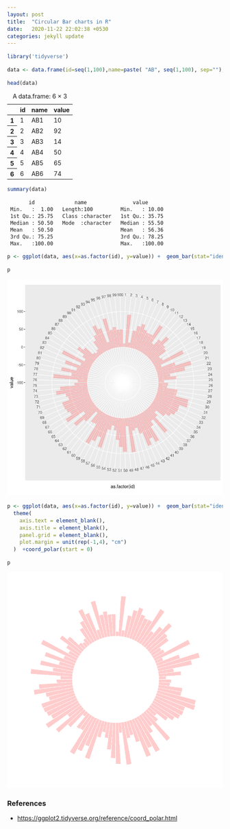 ```yaml
---
layout: post
title:  "Circular Bar charts in R"
date:   2020-11-22 22:02:38 +0530
categories: jekyll update
---
```


```R
library('tidyverse')
```

```R
data <- data.frame(id=seq(1,100),name=paste( "AB", seq(1,100), sep=""),value=sample(seq(10,100), 100, replace=T))
```


```R
head(data)
```


<table>
<caption>A data.frame: 6 × 3</caption>
<thead>
	<tr><th></th><th >id</th><th >name</th><th >value</th></tr>
</thead>
<tbody>
	<tr><th >1</th><td>1</td><td>AB1</td><td>10</td></tr>
	<tr><th >2</th><td>2</td><td>AB2</td><td>92</td></tr>
	<tr><th >3</th><td>3</td><td>AB3</td><td>14</td></tr>
	<tr><th >4</th><td>4</td><td>AB4</td><td>50</td></tr>
	<tr><th >5</th><td>5</td><td>AB5</td><td>65</td></tr>
	<tr><th >6</th><td>6</td><td>AB6</td><td>74</td></tr>
</tbody>
</table>




```R
summary(data)
```


           id             name               value       
     Min.   :  1.00   Length:100         Min.   : 10.00  
     1st Qu.: 25.75   Class :character   1st Qu.: 35.75  
     Median : 50.50   Mode  :character   Median : 55.50  
     Mean   : 50.50                      Mean   : 56.36  
     3rd Qu.: 75.25                      3rd Qu.: 78.25  
     Max.   :100.00                      Max.   :100.00  



```R
p <- ggplot(data, aes(x=as.factor(id), y=value)) +  geom_bar(stat="identity", fill=alpha("red", 0.2)) + ylim(-100,120) +coord_polar(start = 0)
```


```R
p
```


![png](https://raw.githubusercontent.com/balakuntlaJayanth/Stats/master/images/Nov22_2020/output_5_0.png)



```R
p <- ggplot(data, aes(x=as.factor(id), y=value)) +  geom_bar(stat="identity", fill=alpha("red", 0.2)) + ylim(-100,120) + theme_minimal() +
  theme(
    axis.text = element_blank(),
    axis.title = element_blank(),
    panel.grid = element_blank(),
    plot.margin = unit(rep(-1,4), "cm") 
  )  +coord_polar(start = 0)
```


```R
p
```


![png](https://raw.githubusercontent.com/balakuntlaJayanth/Stats/master/images/Nov22_2020/output_7_0.png)


### References

- https://ggplot2.tidyverse.org/reference/coord_polar.html


